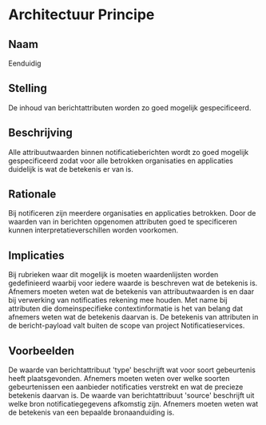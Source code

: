 # Architectuur Principe

## Naam

Eenduidig

## Stelling

De inhoud van berichtattributen worden zo goed mogelijk gespecificeerd.

## Beschrijving

Alle attribuutwaarden binnen notificatieberichten wordt zo goed mogelijk gespecificeerd zodat voor alle betrokken organisaties en applicaties duidelijk is wat de betekenis er van is. 

## Rationale

Bij notificeren zijn meerdere organisaties en applicaties betrokken. Door de waarden van in berichten opgenomen attributen goed te specificeren kunnen    interpretatieverschillen worden voorkomen. 

## Implicaties

Bij rubrieken waar dit mogelijk is moeten waardenlijsten worden gedefinieerd waarbij voor iedere waarde is beschreven wat de betekenis is.
Afnemers moeten weten wat de betekenis van attribuutwaarden is en daar bij verwerking van notificaties rekening mee houden. 
Met name bij attributen die domeinspecifieke contextinformatie is het van belang dat afnemers weten wat de betekenis daarvan is.
De betekenis van attributen in de bericht-payload valt buiten de scope van project Notificatieservices. 

## Voorbeelden

De waarde van berichtattribuut 'type' beschrijft wat voor soort gebeurtenis heeft plaatsgevonden. Afnemers moeten weten over welke soorten gebeurtenissen een aanbieder notificaties verstrekt en wat de precieze betekenis daarvan is. 
De waarde van berichtattribuut 'source' beschrijft uit welke bron notificatiegegevens afkomstig zijn. Afnemers moeten weten wat de betekenis van een bepaalde bronaanduiding is.